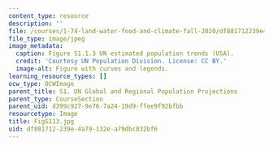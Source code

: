 ```yaml
---
content_type: resource
description: ''
file: /courses/1-74-land-water-food-and-climate-fall-2020/df881712239e4a79132ea79dbc832bf6_FigS113.jpg
file_type: image/jpeg
image_metadata:
  caption: Figure S1.1.3 UN estimated population trends (USA).
  credit: 'Courtesy UN Population Division. License: CC BY.'
  image-alt: Figure with curves and legends.
learning_resource_types: []
ocw_type: OCWImage
parent_title: S1. UN Global and Regional Population Projections
parent_type: CourseSection
parent_uid: d399c927-9e76-7a24-19d9-ffee9f92bfbb
resourcetype: Image
title: FigS113.jpg
uid: df881712-239e-4a79-132e-a79dbc832bf6
---
```

